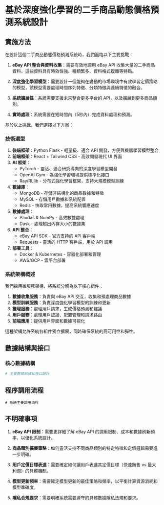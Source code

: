 # 基於深度強化學習的二手商品動態價格預測系統設計

## 實施方法

在設計這個二手商品動態價格預測系統時，我們面臨以下主要挑戰：

1. **eBay API 整合與資料收集**：需要有效地調用 eBay API 收集大量的二手商品資料，這些資料具有時效性強、種類繁多、資料格式複雜等特點。

2. **深度強化學習模型**：需要設計一個能夠在變動的市場環境中有效學習定價策略的模型，該模型需要處理時間序列特徵、分類特徵與連續特徵的融合。

3. **系統擴展性**：系統需要支援未來整合更多平台的 API，以及擴展到更多商品類別。

4. **實時處理**：系統需要在短時間內（5秒內）完成資料處理和預測。

基於以上挑戰，我們選擇以下方案：

### 技術選型

1. **後端框架**：Python Flask - 輕量級、適合 API 開發，方便與機器學習模型整合
2. **前端框架**：React + Tailwind CSS - 高效開發現代 UI 界面
3. **AI 框架**：
   - PyTorch - 靈活、適合研究導向的深度學習模型開發
   - OpenAI Gym - 為強化學習環境提供標準化接口
   - Ray/RLlib - 分布式強化學習框架，支持大規模模型訓練
4. **數據庫**：
   - MongoDB - 存儲非結構化的商品數據和特徵
   - MySQL - 存儲用戶數據和系統配置
   - Redis - 快取常用數據，提高系統響應速度
5. **數據處理**：
   - Pandas & NumPy - 高效數據處理
   - Dask - 處理超出內存大小的數據集
6. **API 整合**：
   - eBay API SDK - 官方支持的 API 客戶端
   - Requests - 靈活的 HTTP 客戶端，用於 API 調用
7. **部署工具**：
   - Docker & Kubernetes - 容器化部署和管理
   - AWS/GCP - 雲平台部署

### 系統架構概述

我們採用微服務架構，將系統分解為以下核心組件：

1. **數據收集服務**：負責與 eBay API 交互，收集和預處理商品數據
2. **模型訓練服務**：負責深度強化學習模型的訓練和更新
3. **推理服務**：處理用戶請求，生成價格預測和建議
4. **用戶服務**：處理用戶認證、配置管理和請求路由
5. **前端應用**：提供用戶界面和數據可視化

這種架構允許系統各組件獨立擴展，同時確保系統的高可用性和彈性。

## 數據結構與接口

### 核心數據結構

```python
# 主要數據結構和接口設計
```

## 程序調用流程

```
# 系統主要調用流程
```

## 不明確事項

1. **eBay API 限制**：需要更詳細了解 eBay API 的調用限制、成本和數據刷新頻率，以優化系統設計。

2. **商品類別擴展策略**：如何靈活支持不同商品類別的特定特徵和定價邏輯需要進一步明確。

3. **用戶定價目標表達**：需要確定如何讓用戶表達其定價目標（快速銷售 vs 最大利潤）的具體機制。

4. **模型更新頻率**：需要確定模型更新的最佳策略和頻率，以平衡計算資源消耗和模型準確度。

5. **隱私合規要求**：需要明確系統需要遵守的具體數據隱私法規和要求。